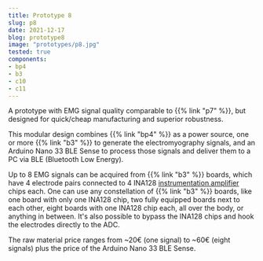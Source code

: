 ```yaml
---
title: Prototype 8
slug: p8
date: 2021-12-17
blog: prototype8
image: "prototypes/p8.jpg"
tested: true
components:
- bp4
- b3
- c10
- c11
---
```


A prototype with EMG signal quality comparable to {{% link "p7" %}}, but designed for quick/cheap manufacturing and superior robustness.

This modular design combines {{% link "bp4" %}} as a power source, one or more {{% link "b3" %}} to generate the electromyography signals, and an Arduino Nano 33 BLE Sense to process those signals and deliver them to a PC via BLE (Bluetooth Low Energy).

Up to 8 EMG signals can be acquired from {{% link "b3" %}} boards, which have 4 electrode pairs connected to 4 INA128 [instrumentation amplifier](https://en.wikipedia.org/wiki/Instrumentation_amplifier) chips each.  One can use any constellation of {{% link "b3" %}} boards, like one board with only one INA128 chip, two fully equipped boards next to each other, eight boards with one INA128 chip each, all over the body, or anything in between.  It's also possible to bypass the INA128 chips and hook the electrodes directly to the ADC.

The raw material price ranges from ~20€ (one signal) to ~60€ (eight signals) plus the price of the Arduino Nano 33 BLE Sense.
